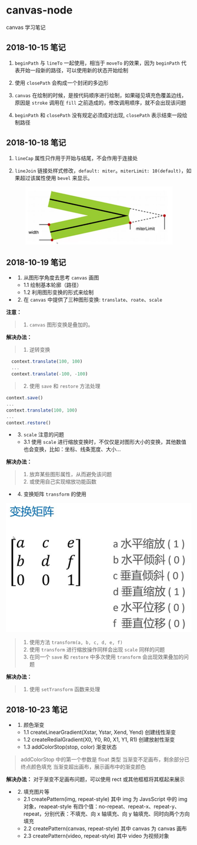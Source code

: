 # canvas-node
canvas 学习笔记

## 2018-10-15 笔记
1. `beginPath` 与 `lineTo` 一起使用，相当于 `moveTo` 的效果，因为 `beginPath` 代表开始一段新的路径，可以使用新的状态开始绘制

2. 使用 `closePath` 会构成一个封闭的多边形

3. `canvas` 在绘制的时候，是按代码顺序进行绘制，如果碰见填充色覆盖边线，原因是 `stroke` 调用在 `fill` 之前造成的，修改调用顺序，就不会出现该问题

4. `beginPath` 和 `closePath` 没有规定必须成对出现, `closePath` 表示结束一段绘制路径

## 2018-10-18 笔记
1. `lineCap` 属性只作用于开始与结尾，不会作用于连接处

2. `lineJoin` 链接处样式修改，`default: miter`。`miterLimit: 10(default)`，如果超过该属性使用 `bevel` 来显示。

<div align=center>

  ![](./star/miterLimit.png)

</div>

## 2018-10-19 笔记
- 1. 从图形学角度去思考 `canvas` 画图
  - 1.1 绘制基本轮廓（路径）
  - 1.2 利用图形变换的形式来绘制

- 2. 在 `canvas` 中提供了三种图形变换: `translate`、`roate`、`scale`

**注意：**
>1. `canvas` 图形变换是叠加的。

**解决办法：**
>1. 逆转变换
```javascript
  context.translate(100, 100)
  ...
  context.translate(-100, -100)
```
>2. 使用 `save` 和 `restore` 方法处理
```javascript
context.save()
...
context.translate(100, 100)
...
context.restore()
```

- 3. `scale` 注意的问题
  - 3.1 使用 `scale` 进行缩放变换时，不仅仅是对图形大小的变换，其他数值也会变换，比如：坐标、线条宽度、大小...

**解决办法：**
>1. 放弃某些图形属性，从而避免该问题
>2. 或使用自己实现缩放功能函数

- 4. 变换矩阵 `transform` 的使用

<div align=center>

  ![](./transform/变换矩阵.png)

</div>

>1. 使用方法 `transform(a, b, c, d, e, f)`
>2. 使用 `transform` 进行缩放操作同样会出现 `scale` 同样的问题
>3. 在同一个 `save` 和 `restore` 中多次使用 `transform` 会出现效果叠加的问题

**解决办法：**
>1. 使用 `setTransform` 函数来处理

## 2018-10-23 笔记
- 1. 颜色渐变
  - 1.1 createLinearGradient(Xstar, Ystar, Xend, Yend) 创建线性渐变
  - 1.2 createRedialGradient(X0, Y0, R0, X1, Y1, R1) 创建放射性渐变
  - 1.3 addColorStop(stop, color) 渐变状态

>addColorStop 中的第一个参数是 float 类型
>当渐变不足画布，剩余部分已终点颜色填充
>当渐变超出画布，展示画布中的渐变颜色

**解决办法：** 对于渐变不足画布问题，可以使用 rect 或其他框框将其框起来展示

- 2. 填充图片等
  - 2.1 createPattern(img, repeat-style) 其中 img 为 JavsScript 中的 img 对象，reapeat-style 有四个值：no-repeat、repeat-x、repeat-y、repeat，分别代表：不填充、向 x 轴填充、向 y 轴填充、同时向两个方向填充
  - 2.2 createPattern(canvas, repeat-style) 其中 canvas 为 canvas 画布
  - 2.3 createPattern(video, repeat-style) 其中 video 为视频对象
